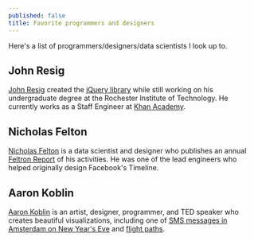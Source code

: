 ```yaml
---
published: false
title: Favorite programmers and designers
---
```

Here's a list of programmers/designers/data scientists I look up to.

## John Resig

[John Resig](https://johnresig.com/) created the [jQuery library](https://jquery.com/) while still working on his undergraduate degree at the Rochester Institute of Technology. He currently works as a Staff Engineer at [Khan Academy](https://www.khanacademy.org/).

## Nicholas Felton

[Nicholas Felton](http://feltron.com/) is a data scientist and designer who publishes an annual [Feltron Report](http://feltron.com/FAR14.html) of his activities. He was one of the lead engineers who helped originally design Facebook's Timeline.

## Aaron Koblin

[Aaron Koblin](http://www.aaronkoblin.com/) is an artist, designer, programmer, and TED speaker who creates beautiful visualizations, including one of [SMS messages in Amsterdam on New Year's Eve](http://www.aaronkoblin.com/project/amsterdam-sms/) and [flight paths](http://www.aaronkoblin.com/project/flight-patterns/).
